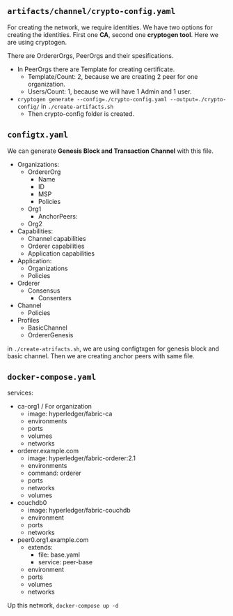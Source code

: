 ## `artifacts/channel/crypto-config.yaml`

For creating the network, we require identities. We have two options for creating the identities. First one **CA**, second one **cryptogen tool**. Here we are using cryptogen.

There are OrdererOrgs, PeerOrgs and their spesifications.

- In PeerOrgs there are Template for creating certificate.
  - Template/Count: 2, because we are creating 2 peer for one organization.
  - Users/Count: 1, because we will have 1 Admin and 1 user.
- `cryptogen generate --config=./crypto-config.yaml --output=./crypto-config/` in `./create-artifacts.sh`
  - Then crypto-config folder is created.

## `configtx.yaml`

We can generate **Genesis Block and Transaction Channel** with this file.

- Organizations:
  - OrdererOrg
    - Name
    - ID
    - MSP
    - Policies
  - Org1
    - AnchorPeers:
  - Org2
- Capabilities:
  - Channel capabilities
  - Orderer capabilities
  - Application capabilities
- Application:
  - Organizations
  - Policies
- Orderer
  - Consensus
    - Consenters
- Channel
  - Policies
- Profiles
  - BasicChannel
  - OrdererGenesis

in `./create-atrifacts.sh`, we are using configtxgen for genesis block and basic channel. Then we are creating anchor peers with same file.

## `docker-compose.yaml`

services:

- ca-org1 / For organization
  - image: hyperledger/fabric-ca
  - environments
  - ports
  - volumes
  - networks
- orderer.example.com
  - image: hyperledger/fabric-orderer:2.1
  - environments
  - command: orderer
  - ports
  - networks
  - volumes
- couchdb0
  - image: hyperledger/fabric-couchdb
  - environment
  - ports
  - networks
- peer0.org1.example.com
  - extends:
    - file: base.yaml
    - service: peer-base
  - environment
  - ports
  - volumes
  - networks

Up this network, `docker-compose up -d`
